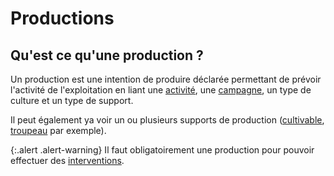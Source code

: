 # Productions 

## Qu'est ce qu'une production ? 

Un production est une intention de produire déclarée permettant de prévoir l'activité de l'exploitation en liant une [activité](backend/activities),
une [campagne](/backend/campaigns), un type de culture et un type de support.

Il peut également ya voir un ou plusieurs supports de production ([cultivable](/backend/cultivable_zones), [troupeau](backend/animal_groups) par exemple).

{:.alert .alert-warning}
Il faut obligatoirement une production pour pouvoir effectuer des [interventions](/backend/interventions).
